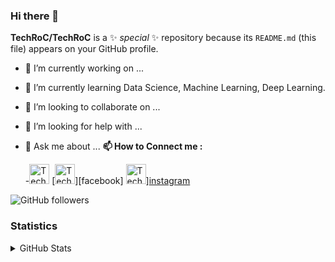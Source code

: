 ### Hi there 👋

**TechRoC/TechRoC** is a ✨ _special_ ✨ repository because its `README.md` (this file) appears on your GitHub profile.



- 🔭 I’m currently working on ...
- 🌱 I’m currently learning Data Science, Machine Learning, Deep Learning.
- 👯 I’m looking to collaborate on ...
- 🤔 I’m looking for help with ...
- 💬 Ask me about ...
**📫 How to Connect me :**

   -[<img height="32" width="32" alt="TechRoC | LinkedIn" src="https://cdn.jsdelivr.net/npm/simple-icons@v3/icons/linkedin.svg" />][linkedin]      [<img height="32" width="32" alt="TechRoC | facebook" src="https://unpkg.com/simple-icons@v3/icons/facebook.svg" />][facebook] <img height="32" width="32" alt="TechRoC | Instagram" src="https://unpkg.com/simple-icons@v3/icons/instagram.svg" />][instagram]

[linkedin]: https://www.linkedin.com/in/rohit-choudhary-1789771a0
[faceboo]: https://www.facebook.com/profile.php?id=100027133413454
[instagram]: instagram.com/rohitchoudhary312



<img alt="GitHub followers" src="https://img.shields.io/github/followers/TechRoC?style=social"/>

### Statistics
<details>
   <summary>GitHub Stats</summary>

   <img align="left" alt="TechRoC's GitHub stats" src="https://github-readme-stats-kappa-dun.vercel.app/api?username=TechRoC&show_icons=True&hide_border=True"/>
<img alt="GitHub followers" src="https://img.shields.io/github/followers/TechRoC?style=social">
</details>
